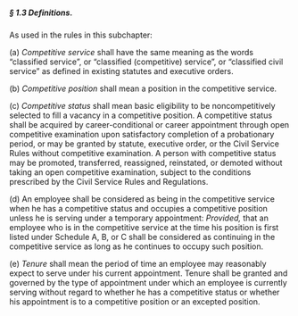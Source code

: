 ##### § 1.3 Definitions. #####

As used in the rules in this subchapter:

(a) *Competitive service* shall have the same meaning as the words “classified service”, or “classified (competitive) service”, or “classified civil service” as defined in existing statutes and executive orders.

(b) *Competitive position* shall mean a position in the competitive service.

(c) *Competitive status* shall mean basic eligibility to be noncompetitively selected to fill a vacancy in a competitive position. A competitive status shall be acquired by career-conditional or career appointment through open competitive examination upon satisfactory completion of a probationary period, or may be granted by statute, executive order, or the Civil Service Rules without competitive examination. A person with competitive status may be promoted, transferred, reassigned, reinstated, or demoted without taking an open competitive examination, subject to the conditions prescribed by the Civil Service Rules and Regulations.

(d) An employee shall be considered as being in the competitive service when he has a competitive status and occupies a competitive position unless he is serving under a temporary appointment: *Provided,* that an employee who is in the competitive service at the time his position is first listed under Schedule A, B, or C shall be considered as continuing in the competitive service as long as he continues to occupy such position.

(e) *Tenure* shall mean the period of time an employee may reasonably expect to serve under his current appointment. Tenure shall be granted and governed by the type of appointment under which an employee is currently serving without regard to whether he has a competitive status or whether his appointment is to a competitive position or an excepted position.